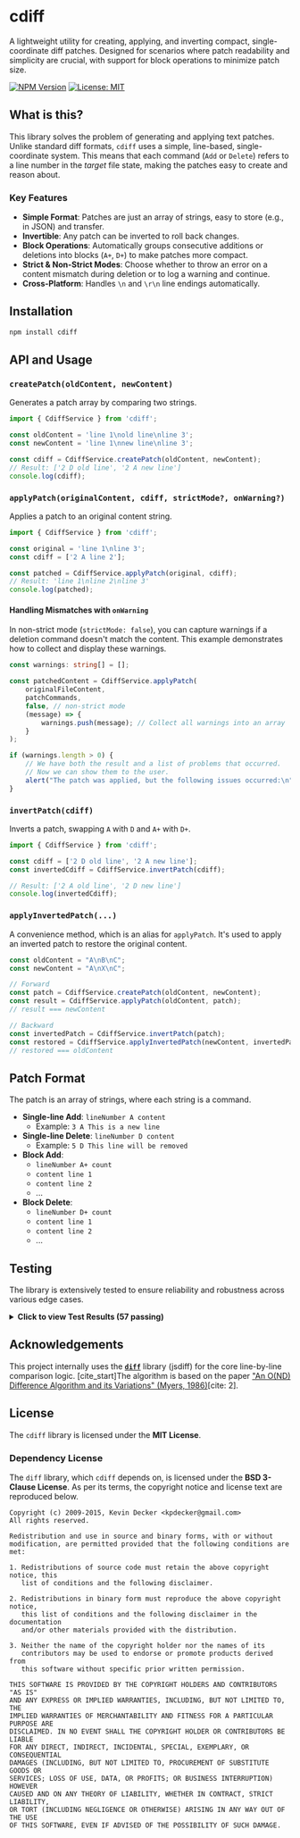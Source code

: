 # cdiff

A lightweight utility for creating, applying, and inverting compact, single-coordinate diff patches. Designed for scenarios where patch readability and simplicity are crucial, with support for block operations to minimize patch size.

[![NPM Version](https://img.shields.io/npm/v/cdiff.svg)](https://www.npmjs.com/package/cdiff)
[![License: MIT](https://img.shields.io/badge/License-MIT-yellow.svg)](https://opensource.org/licenses/MIT)

## What is this?

This library solves the problem of generating and applying text patches. Unlike standard diff formats, `cdiff` uses a simple, line-based, single-coordinate system. This means that each command (`Add` or `Delete`) refers to a line number in the *target* file state, making the patches easy to create and reason about.

### Key Features

* **Simple Format**: Patches are just an array of strings, easy to store (e.g., in JSON) and transfer.
* **Invertible**: Any patch can be inverted to roll back changes.
* **Block Operations**: Automatically groups consecutive additions or deletions into blocks (`A+`, `D+`) to make patches more compact.
* **Strict & Non-Strict Modes**: Choose whether to throw an error on a content mismatch during deletion or to log a warning and continue.
* **Cross-Platform**: Handles `\n` and `\r\n` line endings automatically.

## Installation

```bash
npm install cdiff
```

## API and Usage

### `createPatch(oldContent, newContent)`

Generates a patch array by comparing two strings.

```typescript
import { CdiffService } from 'cdiff';

const oldContent = 'line 1\nold line\nline 3';
const newContent = 'line 1\nnew line\nline 3';

const cdiff = CdiffService.createPatch(oldContent, newContent);
// Result: ['2 D old line', '2 A new line']
console.log(cdiff);
```

### `applyPatch(originalContent, cdiff, strictMode?, onWarning?)`

Applies a patch to an original content string.

```typescript
import { CdiffService } from 'cdiff';

const original = 'line 1\nline 3';
const cdiff = ['2 A line 2'];

const patched = CdiffService.applyPatch(original, cdiff);
// Result: 'line 1\nline 2\nline 3'
console.log(patched);
```

#### Handling Mismatches with `onWarning`

In non-strict mode (`strictMode: false`), you can capture warnings if a deletion command doesn't match the content. This example demonstrates how to collect and display these warnings.

```typescript
const warnings: string[] = [];

const patchedContent = CdiffService.applyPatch(
    originalFileContent,
    patchCommands,
    false, // non-strict mode
    (message) => {
        warnings.push(message); // Collect all warnings into an array
    }
);

if (warnings.length > 0) {
    // We have both the result and a list of problems that occurred.
    // Now we can show them to the user.
    alert("The patch was applied, but the following issues occurred:\n" + warnings.join('\n'));
}
```

### `invertPatch(cdiff)`

Inverts a patch, swapping `A` with `D` and `A+` with `D+`.

```typescript
import { CdiffService } from 'cdiff';

const cdiff = ['2 D old line', '2 A new line'];
const invertedCdiff = CdiffService.invertPatch(cdiff);

// Result: ['2 A old line', '2 D new line']
console.log(invertedCdiff);
```

### `applyInvertedPatch(...)`

A convenience method, which is an alias for `applyPatch`. It's used to apply an inverted patch to restore the original content.

```typescript
const oldContent = "A\nB\nC";
const newContent = "A\nX\nC";

// Forward
const patch = CdiffService.createPatch(oldContent, newContent);
const result = CdiffService.applyPatch(oldContent, patch);
// result === newContent

// Backward
const invertedPatch = CdiffService.invertPatch(patch);
const restored = CdiffService.applyInvertedPatch(newContent, invertedPatch);
// restored === oldContent
```

## Patch Format

The patch is an array of strings, where each string is a command.

* **Single-line Add**: `lineNumber A content`
    * Example: `3 A This is a new line`
* **Single-line Delete**: `lineNumber D content`
    * Example: `5 D This line will be removed`
* **Block Add**:
    * `lineNumber A+ count`
    * `content line 1`
    * `content line 2`
    * ...
* **Block Delete**:
    * `lineNumber D+ count`
    * `content line 1`
    * `content line 2`
    * ...

## Testing

The library is extensively tested to ensure reliability and robustness across various edge cases.

<details>
<summary><strong>Click to view Test Results (57 passing)</strong></summary>

```
  CdiffService: Uni-Coordinate Lifecycle
    ✔ [Apply] should add a single line
    ✔ [Apply] should delete a single line
    ✔ [Apply] should handle file creation from empty
    ✔ [Apply] should handle deleting all content
    ✔ [Create] should generate an empty cdiff for identical files
    ✔ [Create] should generate correct A command for addition
    ✔ [Create] should generate correct D command for deletion
    ✔ [Create] should generate correct D and A commands for modification
    ✔ [E2E] should correctly apply a patch it just created
    ✔ [Create+Apply] should handle multiple additions in different positions
    ✔ [Create+Apply] should handle multiple deletions in different positions
    ✔ [Create+Apply] should handle complex modifications (delete, add, replace)
    ✔ [Create+Apply] should handle adding lines at the end
    ✔ [Create+Apply] should handle deleting lines from the beginning
    ✔ [Create+Apply] should handle empty lines correctly
    ✔ [Create+Apply] should handle single-line file modification
    ✔ [Create+Apply] should handle complete deletion of multiple lines
    ✔ [Create+Apply] should handle adding empty lines
    ✔ [Create+Apply] should handle line moves (delete and re-add)
    ✔ [Apply] should handle multiple additions in the middle
    ✔ [Apply] should handle multiple deletions in the middle
    ✔ [Apply] should handle additions at the end
    ✔ [Create] should generate patch for replacement with empty line
    ✔ [Create] should generate patch for moving a line (delete + add elsewhere)
    ✔ [Invert] should correctly invert a complex patch with multiple changes
    ✔ [E2E-Invert] should handle multiple separate blocks of changes
    ✔ [E2E-Invert] should handle changes at the very beginning of the file
    ✔ [E2E-Invert] should handle changes at the very end of the file
    ✔ [E2E-Invert] should handle complete replacement of a block
    ✔ [E2E-Invert] should handle a completely rewritten file
    ✔ [E2E-Invert] should handle deletion of all content
    ✔ [E2E-Invert] should handle creation of a file from empty
    ✔ [E2E-Invert] should correctly handle empty lines in changes

  CdiffService: Additional Edge Cases and Robustness
    ✔ [Apply] should ignore invalid patch commands
    ✔ [Apply] should handle multiple additions at the same position
    ✔ [Apply] should ignore duplicate deletions at the same position
    ✔ [Create+Apply] should handle large file with multiple changes
    ✔ [Create+Apply] should handle only additions
    ✔ [Create+Apply] should handle only deletions
    ✔ [Create+Apply] should handle lines with spaces and special characters
    ✔ [Apply] should return original content for empty patch
    ✔ [Create+Apply] should handle multiple consecutive replacements
    ✔ [E2E-Invert] should handle patch with out-of-bounds positions
    ✔ [E2E-Invert] should handle trailing newlines
    ✔ [E2E-Invert] should handle single-line file with changes

  CdiffService: Extended Robustness Tests
    ✔ [Apply] should handle chaotic patch command order
    ✔ [Apply] should handle multiple changes at the same line
    ✔ [E2E-Invert] should handle multiple consecutive empty lines
    ✔ [Apply] should ignore deletion with incorrect content
    ✔ [E2E-Invert] should handle very large file with multiple changes

  CdiffService: Whitespace and Special Characters
    ✔ [Create+Apply] should handle exact whitespace in deletions
    ✔ [E2E-Invert] should handle multiple spaces and tabs
    ✔ [Apply] should ignore whitespace mismatch in non-strict mode
    ✔ [Apply] should throw on whitespace mismatch in strict mode

  CdiffService: Advanced Whitespace and Obfuscation
    ✔ [Create+Apply] should handle obfuscated whitespace
    ✔ [E2E-Invert] should handle empty line with mixed whitespace
    ✔ [Create+Apply] should handle whitespace-only line
```

</details>

## Acknowledgements

This project internally uses the [**`diff`**](https://github.com/kpdecker/jsdiff) library (jsdiff) for the core line-by-line comparison logic. [cite_start]The algorithm is based on the paper ["An O(ND) Difference Algorithm and its Variations" (Myers, 1986)](http://www.xmailserver.org/diff2.pdf)[cite: 2].

## License

The `cdiff` library is licensed under the **MIT License**.

### Dependency License

The `diff` library, which `cdiff` depends on, is licensed under the **BSD 3-Clause License**. As per its terms, the copyright notice and license text are reproduced below.

```
Copyright (c) 2009-2015, Kevin Decker <kpdecker@gmail.com>
All rights reserved.

Redistribution and use in source and binary forms, with or without
modification, are permitted provided that the following conditions are met:

1. Redistributions of source code must retain the above copyright notice, this
   list of conditions and the following disclaimer.

2. Redistributions in binary form must reproduce the above copyright notice,
   this list of conditions and the following disclaimer in the documentation
   and/or other materials provided with the distribution.

3. Neither the name of the copyright holder nor the names of its
   contributors may be used to endorse or promote products derived from
   this software without specific prior written permission.

THIS SOFTWARE IS PROVIDED BY THE COPYRIGHT HOLDERS AND CONTRIBUTORS "AS IS"
AND ANY EXPRESS OR IMPLIED WARRANTIES, INCLUDING, BUT NOT LIMITED TO, THE
IMPLIED WARRANTIES OF MERCHANTABILITY AND FITNESS FOR A PARTICULAR PURPOSE ARE
DISCLAIMED. IN NO EVENT SHALL THE COPYRIGHT HOLDER OR CONTRIBUTORS BE LIABLE
FOR ANY DIRECT, INDIRECT, INCIDENTAL, SPECIAL, EXEMPLARY, OR CONSEQUENTIAL
DAMAGES (INCLUDING, BUT NOT LIMITED TO, PROCUREMENT OF SUBSTITUTE GOODS OR
SERVICES; LOSS OF USE, DATA, OR PROFITS; OR BUSINESS INTERRUPTION) HOWEVER
CAUSED AND ON ANY THEORY OF LIABILITY, WHETHER IN CONTRACT, STRICT LIABILITY,
OR TORT (INCLUDING NEGLIGENCE OR OTHERWISE) ARISING IN ANY WAY OUT OF THE USE
OF THIS SOFTWARE, EVEN IF ADVISED OF THE POSSIBILITY OF SUCH DAMAGE.
```